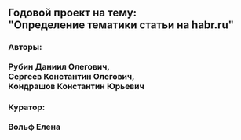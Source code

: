 ## Годовой проект на тему:<br>"Определение тематики статьи на habr.ru"
### Авторы: <br><br>Рубин Даниил Олегович, <br> Сергеев Константин Олегович, <br> Кондрашов Константин Юрьевич
### Куратор: <br><br>Вольф Елена
